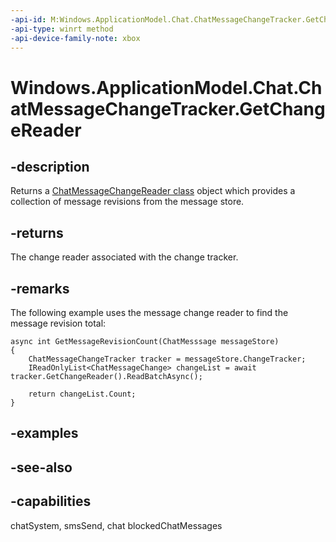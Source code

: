 ```yaml
---
-api-id: M:Windows.ApplicationModel.Chat.ChatMessageChangeTracker.GetChangeReader
-api-type: winrt method
-api-device-family-note: xbox
---
```


<!-- Method syntax
public Windows.ApplicationModel.Chat.ChatMessageChangeReader GetChangeReader()
-->

# Windows.ApplicationModel.Chat.ChatMessageChangeTracker.GetChangeReader

## -description
Returns a [ChatMessageChangeReader class](chatmessagechangereader.md) object which provides a collection of message revisions from the message store.

## -returns
The change reader associated with the change tracker.

## -remarks
The following example uses the message change reader to find the message revision total:

```
async int GetMessageRevisionCount(ChatMesssage messageStore)
{
    ChatMessageChangeTracker tracker = messageStore.ChangeTracker;
    IReadOnlyList<ChatMessageChange> changeList = await tracker.GetChangeReader().ReadBatchAsync();

    return changeList.Count;
}

```



## -examples

## -see-also


## -capabilities
chatSystem, smsSend, chat
blockedChatMessages
